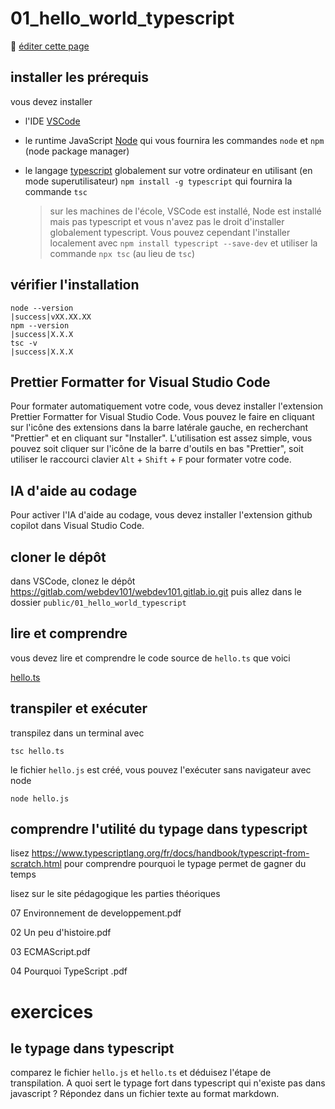 # 01_hello_world_typescript

:memo: [éditer cette page](https://gitlab.com/-/ide/project/webdev101/webdev101.gitlab.io/edit/main/-/public/01_hello_world_typescript/README.md)

## installer les prérequis

vous devez installer

- l'IDE [VSCode](https://code.visualstudio.com/download)
- le runtime JavaScript [Node](https://nodejs.org/en/download) qui vous fournira les commandes `node` et `npm` (node package manager)
- le langage [typescript](https://www.typescriptlang.org/download) globalement sur votre ordinateur en utilisant (en mode superutilisateur) `npm install -g typescript` qui fournira la commande `tsc`

  > sur les machines de l'école, VSCode est installé, Node est installé mais pas typescript et vous n'avez pas le droit d'installer globalement typescript. Vous pouvez cependant l'installer localement avec `npm install typescript --save-dev` et utiliser la commande `npx tsc` (au lieu de `tsc`)

## vérifier l'installation

```terminal
node --version
|success|vXX.XX.XX
npm --version
|success|X.X.X
tsc -v
|success|X.X.X
```

## Prettier Formatter for Visual Studio Code

Pour formater automatiquement votre code, vous devez installer l'extension Prettier Formatter for Visual Studio Code. Vous pouvez le faire en cliquant sur l'icône des extensions dans la barre latérale gauche, en recherchant "Prettier" et en cliquant sur "Installer". L'utilisation est assez simple, vous pouvez soit cliquer sur l'icône de la barre d'outils en bas "Prettier", soit utiliser le raccourci clavier `Alt` + `Shift` + `F` pour formater votre code.

## IA d'aide au codage

Pour activer l'IA d'aide au codage, vous devez installer l'extension github copilot dans Visual Studio Code.

## cloner le dépôt

dans VSCode, clonez le dépôt <https://gitlab.com/webdev101/webdev101.gitlab.io.git> puis allez dans le dossier `public/01_hello_world_typescript`

## lire et comprendre

vous devez lire et comprendre le code source de `hello.ts` que voici

[hello.ts](hello.ts ":include :type=code typescript")

## transpiler et exécuter

transpilez dans un terminal avec

```terminal
tsc hello.ts
```

le fichier `hello.js` est créé, vous pouvez l'exécuter sans navigateur avec node

```terminal
node hello.js
```

## comprendre l'utilité du typage dans typescript

lisez https://www.typescriptlang.org/fr/docs/handbook/typescript-from-scratch.html pour comprendre pourquoi le typage permet de gagner du temps

lisez sur le site pédagogique les parties théoriques

07 Environnement de developpement.pdf

02 Un peu d'histoire.pdf

03 ECMAScript.pdf

04 Pourquoi TypeScript .pdf

# exercices

## le typage dans typescript

comparez le fichier `hello.js` et `hello.ts` et déduisez l'étape de transpilation. A quoi sert le typage fort dans typescript qui n'existe pas dans javascript ? Répondez dans un fichier texte au format markdown.
